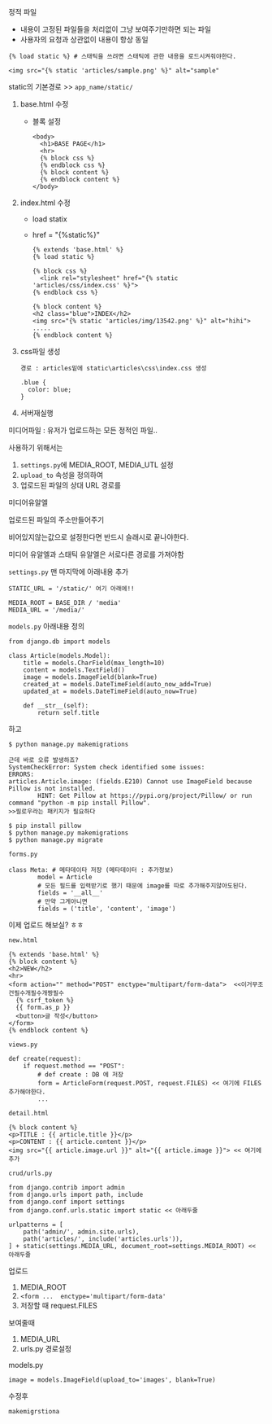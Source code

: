 정적 파일

- 내용이 고정된 파일들을 처리없이 그냥 보여주기만하면 되는 파일
- 사용자의 요청과 상관없이 내용이 항상 동일



```
{% load static %} # 스태틱을 쓰려면 스태틱에 관한 내용을 로드시켜줘야한다.

<img src="{% static 'articles/sample.png' %}" alt="sample"
```

static의 기본경로 >> `app_name/static/`





1. base.html 수정

   - 블록 설정 

     ```
     <body>
       <h1>BASE PAGE</h1>
       <hr>
       {% block css %}
       {% endblock css %}
       {% block content %}
       {% endblock content %}
     </body>
     ```

2. index.html 수정

   - load statix

   - href = "{%static%}"

     ```
     {% extends 'base.html' %}
     {% load static %}
     
     {% block css %}
       <link rel="stylesheet" href="{% static 'articles/css/index.css' %}">
     {% endblock css %}
     
     {% block content %}
     <h2 class="blue">INDEX</h2>
     <img src="{% static 'articles/img/13542.png' %}" alt="hihi">
     .....
     {% endblock content %}
     ```

3. css파일 생성

   ```
   경로 : articles밑에 static\articles\css\index.css 생성
   
   .blue {
     color: blue;
   }
   ```

4. 서버재실행





미디어파일 : 유저가 업로드하는 모든 정적인 파일..

사용하기 위해서는 

1. `settings.py`에 MEDIA_ROOT, MEDIA_UTL 설정
2. `upload_to` 속성을 정의하여 
3. 업로드된 파일의 상대 URL 경로를 





미디어유알엘

업로드된 파일의 주소만들어주기

비어있지않는값으로 설정한다면 반드시 슬래시로 끝나야한다.

미디어 유알엘과 스태틱 유알엘은 서로다른 경로를 가져야함



`settings.py` 맨 마지막에 아래내용 추가

```
STATIC_URL = '/static/' 여기 아래에!!

MEDIA_ROOT = BASE_DIR / 'media'
MEDIA_URL = '/media/'
```



`models.py` 아래내용 정의

```
from django.db import models

class Article(models.Model):
    title = models.CharField(max_length=10)
    content = models.TextField()
    image = models.ImageField(blank=True)
    created_at = models.DateTimeField(auto_now_add=True)
    updated_at = models.DateTimeField(auto_now=True)

    def __str__(self):
        return self.title
```

하고 

```
$ python manage.py makemigrations

근데 바로 오류 발생하죠?
SystemCheckError: System check identified some issues:
ERRORS:
articles.Article.image: (fields.E210) Cannot use ImageField because Pillow is not installed.
        HINT: Get Pillow at https://pypi.org/project/Pillow/ or run command "python -m pip install Pillow".
>>필로우라는 패키지가 필요하다

$ pip install pillow
$ python manage.py makemigrations
$ python manage.py migrate
```



`forms.py`

```
class Meta: # 메타데이타 저장 (메타데이터 : 추가정보)   
        model = Article
        # 모든 필드를 입력받기로 했기 때문에 image를 따로 추가해주지않아도된다.
        fields = '__all__'
        # 만약 그게아니면
        fields = ('title', 'content', 'image')
```



이제 업로드 해보실? ㅎㅎ

`new.html`

```
{% extends 'base.html' %}
{% block content %}
<h2>NEW</h2>
<hr>
<form action="" method="POST" enctype="multipart/form-data">  <<이거무조건필수개필수개짱필수
  {% csrf_token %}
  {{ form.as_p }}
  <button>글 작성</button>
</form>
{% endblock content %}
```



`views.py`

```
def create(request):
    if request.method == "POST":
        # def create : DB 에 저장
        form = ArticleForm(request.POST, request.FILES) << 여기에 FILES 추가해야한다.
		...
```



`detail.html`

```
{% block content %}
<p>TITLE : {{ article.title }}</p>
<p>CONTENT : {{ article.content }}</p>
<img src="{{ article.image.url }}" alt="{{ article.image }}"> << 여기에 추가
```



`crud/urls.py`

```
from django.contrib import admin
from django.urls import path, include
from django.conf import settings
from django.conf.urls.static import static << 아래두줄

urlpatterns = [
    path('admin/', admin.site.urls),
    path('articles/', include('articles.urls')),
] + static(settings.MEDIA_URL, document_root=settings.MEDIA_ROOT) << 아래두줄
```



업로드

1. MEDIA_ROOT
2.  `<form ...  enctype='multipart/form-data'`
3. 저장할 때 request.FILES

보여줄때

1. MEDIA_URL
2. urls.py 경로설정







models.py

```
image = models.ImageField(upload_to='images', blank=True)
```

 수정후 

```
makemigrstiona
```


